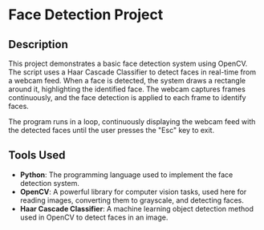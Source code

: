 # Face Detection Project

## Description

This project demonstrates a basic face detection system using OpenCV. The script uses a Haar Cascade Classifier to detect faces in real-time from a webcam feed. When a face is detected, the system draws a rectangle around it, highlighting the identified face. The webcam captures frames continuously, and the face detection is applied to each frame to identify faces.

The program runs in a loop, continuously displaying the webcam feed with the detected faces until the user presses the "Esc" key to exit.

## Tools Used
- **Python**: The programming language used to implement the face detection system.
- **OpenCV**: A powerful library for computer vision tasks, used here for reading images, converting them to grayscale, and detecting faces.
- **Haar Cascade Classifier**: A machine learning object detection method used in OpenCV to detect faces in an image.
